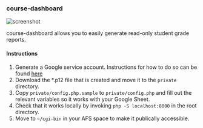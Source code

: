 ### course-dashboard

![screenshot](https://cloud.githubusercontent.com/assets/1175041/6849872/b1826326-d379-11e4-9a63-2c216208df50.png)

course-dashboard allows you to easily generate read-only student grade reports.

#### Instructions

1. Generate a Google service account. Instructions for how to do so can be found [here](https://developers.google.com/accounts/docs/OAuth2ServiceAccount)
2. Download the *.p12 file that is created and move it to the `private` directory.
3. Copy `private/config.php.sample` to `private/config.php` and fill out the relevant variables so it works with your Google Sheet.
4. Check that it works locally by invoking `php -S localhost:8000` in the root directory.
5. Move to `~/cgi-bin` in your AFS space to make it publically accessible.
